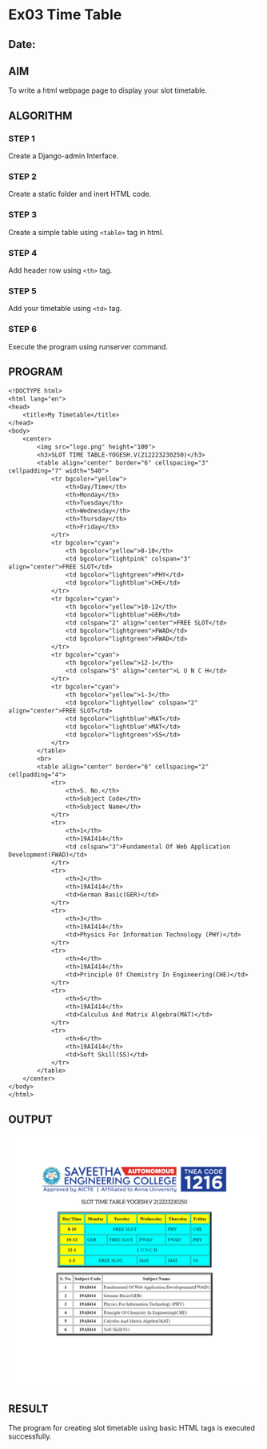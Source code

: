 # Ex03 Time Table
## Date:

## AIM
To write a html webpage page to display your slot timetable.

## ALGORITHM
### STEP 1
Create a Django-admin Interface.

### STEP 2
Create a static folder and inert HTML code.

### STEP 3
Create a simple table using ```<table>``` tag in html.

### STEP 4
Add header row using ```<th>``` tag.

### STEP 5
Add your timetable using ```<td>``` tag.

### STEP 6
Execute the program using runserver command.

## PROGRAM
```
<!DOCTYPE html>
<html lang="en">
<head>
    <title>My Timetable</title>
</head>
<body>
    <center>
        <img src="logo.png" height="100">
        <h3>SLOT TIME TABLE-YOGESH.V(212223230250)</h3>
        <table align="center" border="6" cellspacing="3" cellpadding="7" width="540">
            <tr bgcolor="yellow">
                <th>Day/Time</th>
                <th>Monday</th>
                <th>Tuesday</th>
                <th>Wednesday</th>
                <th>Thursday</th>
                <th>Friday</th>
            </tr>  
            <tr bgcolor="cyan">
                <th bgcolor="yellow">8-10</th>
                <td bgcolor="lightpink" colspan="3" align="center">FREE SLOT</td>
                <td bgcolor="lightgreen">PHY</td>
                <td bgcolor="lightblue">CHE</td>
            </tr> 
            <tr bgcolor="cyan">
                <th bgcolor="yellow">10-12</th>
                <td bgcolor="lightblue">GER</td>
                <td colspan="2" align="center">FREE SLOT</td>
                <td bgcolor="lightgreen">FWAD</td>
                <td bgcolor="lightgreen">FWAD</td>
            </tr> 
            <tr bgcolor="cyan">
                <th bgcolor="yellow">12-1</th>
                <td colspan="5" align="center">L U N C H</td>
            </tr> 
            <tr bgcolor="cyan">
                <th bgcolor="yellow">1-3</th>
                <td bgcolor="lightyellow" colspan="2" align="center">FREE SLOT</td>
                <td bgcolor="lightblue">MAT</td>
                <td bgcolor="lightblue">MAT</td>
                <td bgcolor="lightgreen">SS</td>
            </tr> 
        </table>
        <br>
        <table align="center" border="6" cellspacing="2" cellpadding="4">
            <tr>
                <th>S. No.</th>
                <th>Subject Code</th>
                <th>Subject Name</th>
            </tr>
            <tr>
                <th>1</th>
                <th>19AI414</th>
                <td colspan="3">Fundamental Of Web Application Development(FWAD)</td>
            </tr>
            <tr>
                <th>2</th>
                <th>19AI414</th>
                <td>German Basic(GER)</td>
            </tr>
            <tr>
                <th>3</th>
                <th>19AI414</th>
                <td>Physics For Information Technology (PHY)</td>
            </tr>
            <tr>
                <th>4</th>
                <th>19AI414</th>
                <td>Principle Of Chemistry In Engineering(CHE)</td>
            </tr>
            <tr>
                <th>5</th>
                <th>19AI414</th>
                <td>Calculus And Matrix Algebra(MAT)</td>
            </tr>
            <tr>
                <th>6</th>
                <th>19AI414</th>
                <td>Soft Skill(SS)</td>
            </tr>
        </table>
    </center>
</body>
</html>
```
## OUTPUT
![alt text](<WhatsApp Image 2024-03-26 at 11.20.02_ff8d35a5.jpg>)

## RESULT
The program for creating slot timetable using basic HTML tags is executed successfully.
